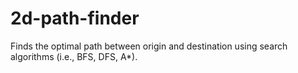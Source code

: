 # 2d-path-finder
Finds the optimal path between origin and destination using search algorithms (i.e., BFS, DFS, A*).
